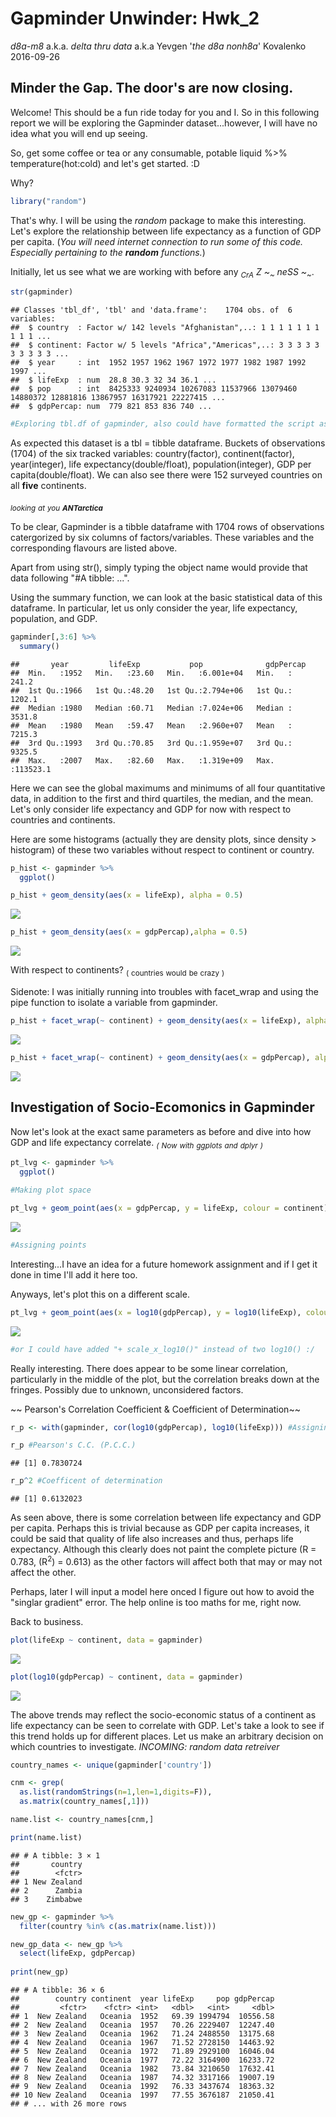 Gapminder Unwinder: Hwk\_2
================
*d8a-m8* a.k.a. *delta thru data* a.k.a Yevgen '*the d8a nonh8a*' Kovalenko
2016-09-26

Minder the Gap. The door's are now closing.
-------------------------------------------

Welcome! This should be a fun ride today for you and I. So in this following report we will be exploring the Gapminder dataset...however, I will have no idea what you will end up seeing.

So, get some coffee or tea or any consumable, potable liquid %&gt;% temperature(hot:cold) and let's get started. :D

Why?

``` r
library("random")
```

That's why. I will be using the *random* package to make this interesting. Let's explore the relationship between life expectancy as a function of GDP per capita. (*You will need internet connection to run some of this code. Especially pertaining to the **random** functions.*)

Initially, let us see what we are working with before any *<sub>CrA</sub>* *Z* *~<sub>~</sub> neSS ~<sub>~</sub>*.

``` r
str(gapminder)  
```

    ## Classes 'tbl_df', 'tbl' and 'data.frame':    1704 obs. of  6 variables:
    ##  $ country  : Factor w/ 142 levels "Afghanistan",..: 1 1 1 1 1 1 1 1 1 1 ...
    ##  $ continent: Factor w/ 5 levels "Africa","Americas",..: 3 3 3 3 3 3 3 3 3 3 ...
    ##  $ year     : int  1952 1957 1962 1967 1972 1977 1982 1987 1992 1997 ...
    ##  $ lifeExp  : num  28.8 30.3 32 34 36.1 ...
    ##  $ pop      : int  8425333 9240934 10267083 11537966 13079460 14880372 12881816 13867957 16317921 22227415 ...
    ##  $ gdpPercap: num  779 821 853 836 740 ...

``` r
#Exploring tbl.df of gapminder, also could have formatted the script as in Chuck 4 (Summary)
```

As expected this dataset is a tbl = tibble dataframe. Buckets of observations (1704) of the six tracked variables: country(factor), continent(factor), year(integer), life expectancy(double/float), population(integer), GDP per capita(double/float). We can also see there were 152 surveyed countries on all **five** continents.

*<sub>looking</sub> <sub>at</sub> <sub>you</sub> **<sub>ANTarctica</sub>***

To be clear, Gapminder is a tibble dataframe with 1704 rows of observations catergorized by six columns of factors/variables. These variables and the corresponding flavours are listed above.

Apart from using str(), simply typing the object name would provide that data following "\#A tibble: ...".

Using the summary function, we can look at the basic statistical data of this dataframe. In particular, let us only consider the year, life expectancy, population, and GDP.

``` r
gapminder[,3:6] %>% 
  summary()
```

    ##       year         lifeExp           pop              gdpPercap       
    ##  Min.   :1952   Min.   :23.60   Min.   :6.001e+04   Min.   :   241.2  
    ##  1st Qu.:1966   1st Qu.:48.20   1st Qu.:2.794e+06   1st Qu.:  1202.1  
    ##  Median :1980   Median :60.71   Median :7.024e+06   Median :  3531.8  
    ##  Mean   :1980   Mean   :59.47   Mean   :2.960e+07   Mean   :  7215.3  
    ##  3rd Qu.:1993   3rd Qu.:70.85   3rd Qu.:1.959e+07   3rd Qu.:  9325.5  
    ##  Max.   :2007   Max.   :82.60   Max.   :1.319e+09   Max.   :113523.1

Here we can see the global maximums and minimums of all four quantitative data, in addition to the first and third quartiles, the median, and the mean. Let's only consider life expectancy and GDP for now with respect to countries and continents.

Here are some histograms (actually they are density plots, since density &gt; histogram) of these two variables without respect to continent or country.

``` r
p_hist <- gapminder %>% 
  ggplot()

p_hist + geom_density(aes(x = lifeExp), alpha = 0.5)
```

![](hw02_Exploring-Gapminder-with-tidyverse_files/figure-markdown_github/Histograms-1.png)

``` r
p_hist + geom_density(aes(x = gdpPercap),alpha = 0.5)
```

![](hw02_Exploring-Gapminder-with-tidyverse_files/figure-markdown_github/Histograms-2.png)

With respect to continents? <sub>(</sub> <sub>countries</sub> <sub>would</sub> <sub>be</sub> <sub>crazy</sub> <sub>)</sub>

Sidenote: I was initially running into troubles with facet\_wrap and using the pipe function to isolate a variable from gapminder.

``` r
p_hist + facet_wrap(~ continent) + geom_density(aes(x = lifeExp), alpha = 0.5) 
```

![](hw02_Exploring-Gapminder-with-tidyverse_files/figure-markdown_github/unnamed-chunk-1-1.png)

``` r
p_hist + facet_wrap(~ continent) + geom_density(aes(x = gdpPercap), alpha = 0.5)
```

![](hw02_Exploring-Gapminder-with-tidyverse_files/figure-markdown_github/unnamed-chunk-2-1.png)

Investigation of Socio-Ecomonics in Gapminder
---------------------------------------------

Now let's look at the exact same parameters as before and dive into how GDP and life expectancy correlate. *<sub>(</sub> <sub>Now</sub> <sub>with</sub> <sub>ggplots</sub> <sub>and</sub> <sub>dplyr</sub> <sub>)</sub>*

``` r
pt_lvg <- gapminder %>% 
  ggplot()

#Making plot space

pt_lvg + geom_point(aes(x = gdpPercap, y = lifeExp, colour = continent))  
```

![](hw02_Exploring-Gapminder-with-tidyverse_files/figure-markdown_github/Plot%20L%20v.%20G%20data-1.png)

``` r
#Assigning points
```

Interesting...I have an idea for a future homework assignment and if I get it done in time I'll add it here too.

Anyways, let's plot this on a different scale.

``` r
pt_lvg + geom_point(aes(x = log10(gdpPercap), y = log10(lifeExp), colour = continent)) + geom_smooth(aes(x = log10(gdpPercap), y = log10(lifeExp)))
```

![](hw02_Exploring-Gapminder-with-tidyverse_files/figure-markdown_github/Replot-1.png)

``` r
#or I could have added "+ scale_x_log10()" instead of two log10() :/
```

Really interesting. There does appear to be some linear correlation, particularly in the middle of the plot, but the correlation breaks down at the fringes. Possibly due to unknown, unconsidered factors.

~~ Pearson's Correlation Coefficient & Coefficient of Determination~~

``` r
r_p <- with(gapminder, cor(log10(gdpPercap), log10(lifeExp))) #Assigning object that is the P.C.C. of lifeExp and GDP

r_p #Pearson's C.C. (P.C.C.)
```

    ## [1] 0.7830724

``` r
r_p^2 #Coefficent of determination
```

    ## [1] 0.6132023

As seen above, there is some correlation between life expectancy and GDP per capita. Perhaps this is trivial because as GDP per capita increases, it could be said that quality of life also increases and thus, perhaps life expectancy. Although this clearly does not paint the complete picture (R = 0.783, (R<sup>2</sup>) = 0.613) as the other factors will affect both that may or may not affect the other.

Perhaps, later I will input a model here onced I figure out how to avoid the "singlar gradient" error. The help online is too maths for me, right now.

Back to business.

``` r
plot(lifeExp ~ continent, data = gapminder)
```

![](hw02_Exploring-Gapminder-with-tidyverse_files/figure-markdown_github/unnamed-chunk-3-1.png)

``` r
plot(log10(gdpPercap) ~ continent, data = gapminder)
```

![](hw02_Exploring-Gapminder-with-tidyverse_files/figure-markdown_github/unnamed-chunk-3-2.png)

The above trends may reflect the socio-economic status of a continent as life expectancy can be seen to correlate with GDP. Let's take a look to see if this trend holds up for different places. Let us make an arbitrary decision on which countries to investigate. *INCOMING: random data retreiver*

``` r
country_names <- unique(gapminder['country'])

cnm <- grep(
  as.list(randomStrings(n=1,len=1,digits=F)), 
  as.matrix(country_names[,1]))

name.list <- country_names[cnm,]

print(name.list)
```

    ## # A tibble: 3 × 1
    ##       country
    ##        <fctr>
    ## 1 New Zealand
    ## 2      Zambia
    ## 3    Zimbabwe

``` r
new_gp <- gapminder %>% 
  filter(country %in% c(as.matrix(name.list)))

new_gp_data <- new_gp %>% 
  select(lifeExp, gdpPercap)
  
print(new_gp)
```

    ## # A tibble: 36 × 6
    ##        country continent  year lifeExp     pop gdpPercap
    ##         <fctr>    <fctr> <int>   <dbl>   <int>     <dbl>
    ## 1  New Zealand   Oceania  1952   69.39 1994794  10556.58
    ## 2  New Zealand   Oceania  1957   70.26 2229407  12247.40
    ## 3  New Zealand   Oceania  1962   71.24 2488550  13175.68
    ## 4  New Zealand   Oceania  1967   71.52 2728150  14463.92
    ## 5  New Zealand   Oceania  1972   71.89 2929100  16046.04
    ## 6  New Zealand   Oceania  1977   72.22 3164900  16233.72
    ## 7  New Zealand   Oceania  1982   73.84 3210650  17632.41
    ## 8  New Zealand   Oceania  1987   74.32 3317166  19007.19
    ## 9  New Zealand   Oceania  1992   76.33 3437674  18363.32
    ## 10 New Zealand   Oceania  1997   77.55 3676187  21050.41
    ## # ... with 26 more rows
